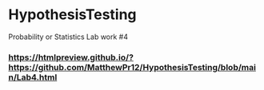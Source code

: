 # HypothesisTesting
Probability or Statistics Lab work #4

### https://htmlpreview.github.io/?https://github.com/MatthewPr12/HypothesisTesting/blob/main/Lab4.html
